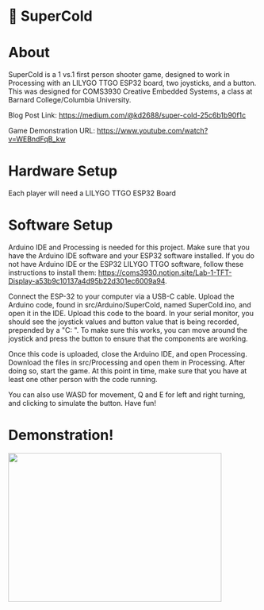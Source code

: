 # :gun: SuperCold

# About

SuperCold is a 1 vs.1 first person shooter game, designed to work in Processing with an
LILYGO TTGO ESP32 board, two joysticks, and a button. This was designed for COMS3930 Creative Embedded Systems,
a class at Barnard College/Columbia University.

Blog Post Link: https://medium.com/@kd2688/super-cold-25c6b1b90f1c

Game Demonstration URL: https://www.youtube.com/watch?v=WEBndFqB_kw

# Hardware Setup

Each player will need a LILYGO TTGO ESP32 Board

# Software Setup

Arduino IDE and Processing is needed for this project. Make sure that you have the Arduino IDE software and your ESP32 software installed.
If you do not have Arduino IDE or the ESP32 LILYGO TTGO software, follow these instructions
to install them: https://coms3930.notion.site/Lab-1-TFT-Display-a53b9c10137a4d95b22d301ec6009a94.

Connect the ESP-32 to your computer via a USB-C cable. Upload the Arduino code, found in
src/Arduino/SuperCold, named SuperCold.ino, and open it in the IDE. Upload this code to the board. In your serial monitor, you should see the joystick values
and button value that is being recorded, prepended by a "C: ". To make sure this works, you can move around the joystick and press
the button to ensure that the components are working.

Once this code is uploaded, close the Arduino IDE, and open Processing. Download the files in src/Processing and open them in Processing.
After doing so, start the game. At this point in time, make sure that you have at least one other person with the code running.

You can also use WASD for movement, Q and E for left and right turning, and clicking to simulate the button. Have fun!

# Demonstration!

<a href="url"><img src="https://github.com/KareemDaCosta/Super-Cold/blob/main/media/SuperCold%20Video%20Demo%20Gif.gif" height="300" width="430"></a>
